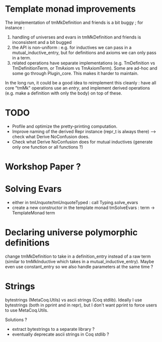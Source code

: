 # Template monad improvements

The implementation of tmMkDefinition and friends is a bit buggy ; for instance :
1. handling of universes and evars in tmMkDefinition and friends is inconsistent and a bit bugged
2. the API is non-uniform : e.g. for inductives we can pass in a mutual_inductive_entry, but for definitions and axioms we can only pass in a term. 
3. related operations have separate implementations (e.g. TmDefinition vs TmDefinitionTerm, or TmAxiom vs TmAxiomTerm). Some are ad-hoc and some go through Plugin_core. This makes it harder to maintain.

In the long run, it could be a good idea to reimplement this cleanly : have all core "tmMk" operations use an _entry_, and implement derived operations (e.g. make a definition with only the body) on top of these.

# TODO

- Profile and optimize the pretty-printing computation.
- Improve naming of the derived Repr instance (repr_t is always there) --> check what Derive NoConfusion does.
- Check what Derive NoConfusion does for mutual inductives (generate only one function or all functions ?)

# Workshop Paper ?

# Solving Evars

- either in tmUnquote/tmUnquoteTyped : call Typing.solve_evars
- create a new constructor in the template monad tmSolveEvars : term -> TemplateMonad term

# Declaring universe polymorphic definitions

change tmMkDefinition to take in a definition_entry instead of a raw term (similar to tmMkInductive which takes in a mutual_inductive_entry). Maybe even use constant_entry so we also handle parameters at the same time ?

# Strings 

bytestrings (MetaCoq.Utils) vs ascii strings (Coq stdlib).
Ideally I use bytestrings (both in pprint and in repr), but I don't want pprint to force users to use MetaCoq.Utils.

Solutions ?
- extract bytestrings to a separate library ?
- eventually deprecate ascii strings in Coq stdlib ?

